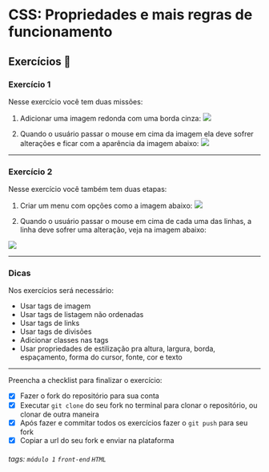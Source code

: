 

# CSS: Propriedades e mais regras de funcionamento

## Exercícios 🏫

### Exercício 1

Nesse exercício você tem duas missões:

1. Adicionar uma imagem redonda com uma borda cinza:
   ![](https://i.imgur.com/Pl634cA.png)

2. Quando o usuário passar o mouse em cima da imagem ela deve sofrer alterações e ficar com a aparência da imagem abaixo:
   ![](https://i.imgur.com/S3XulN5.png)

---

### Exercício 2

Nesse exercício você também tem duas etapas:

1. Criar um menu com opções como a imagem abaixo:
   ![](https://i.imgur.com/DUQrvQs.png)

2. Quando o usuário passar o mouse em cima de cada uma das linhas, a linha deve sofrer uma alteração, veja na imagem abaixo:

![](https://i.imgur.com/8VvYBDi.png)

---

### Dicas

Nos exercícios será necessário:

- Usar tags de imagem
- Usar tags de listagem não ordenadas
- Usar tags de links
- Usar tags de divisões
- Adicionar classes nas tags
- Usar propriedades de estilização pra altura, largura, borda, espaçamento, forma do cursor, fonte, cor e texto

---

Preencha a checklist para finalizar o exercício:

- [x] Fazer o fork do repositório para sua conta
- [x] Executar `git clone` do seu fork no terminal para clonar o repositório, ou clonar de outra maneira
- [x] Após fazer e commitar todos os exercícios fazer o `git push` para seu fork
- [x] Copiar a url do seu fork e enviar na plataforma

###### tags: `módulo 1` `front-end` `HTML`
